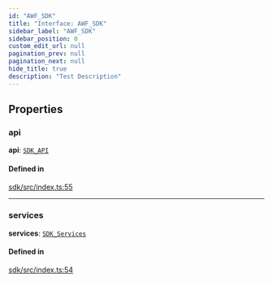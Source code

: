 ```yaml
---
id: "AWF_SDK"
title: "Interface: AWF_SDK"
sidebar_label: "AWF_SDK"
sidebar_position: 0
custom_edit_url: null
pagination_prev: null
pagination_next: null
hide_title: true
description: "Test Description"
---
```


## Properties

### api

 **api**: [`SDK_API`](SDK_API.md)

#### Defined in

[sdk/src/index.ts:55](https://github.com/AKASHAorg/akasha-framework/blob/433e1162/sdk/src/index.ts#L55)

___

### services

 **services**: [`SDK_Services`](SDK_Services.md)

#### Defined in

[sdk/src/index.ts:54](https://github.com/AKASHAorg/akasha-framework/blob/433e1162/sdk/src/index.ts#L54)
